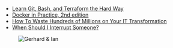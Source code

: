- [Learn Git, Bash, and Terraform the Hard Way](https://leanpub.com/b/learngitbashandterraformthehardway)
- [Docker in Practice, 2nd edition](https://www.amazon.co.uk/Docker-Practice-Second-Ian-Miell-dp-1617294802)
- [How To Waste Hundreds of Millions on Your IT Transformation](https://zwischenzugs.com/2021/04/16/how-to-waste-hundreds-of-millions-on-your-it-transformation/)
- [When Should I Interrupt Someone?](https://zwischenzugs.com/2021/03/15/when-should-i-interrupt-someone/)

<figure class="richtext-figure richtext-figure--full">
  <img src="https://changelog-assets.s3.amazonaws.com/shipit/shipit-6--ian-miell.jpg" alt="Gerhard & Ian">
</figure>